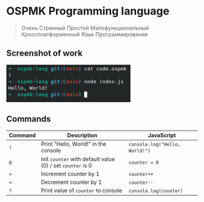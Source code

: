 # OSPMK Programming language

> Очень Странный Простой Малофункциональный Кроссплатформенный Язык Программирования

## Screenshot of work
![Screenshot of work](screenshot.png "Screenshot of work")

## Commands
| Command    | Description                                                | JavaScript                     |
| ---------- | ---------------------------------------------------------- | ------------------------------ |
| `!`        | Print "Hello, World!" in the console                       | `console.log("Hello, World!")` |
| `@`        | Init `counter` with default value (0) / set `counter` is 0 | `counter = 0`                  |
| `>`        | Increment counter by 1                                     | `counter++`                    |
| `<`        | Decrement counter by 1                                     | `counter--`                    |
| `?`        | Print value of `counter` to console                        | `console.log(counter)`         |
